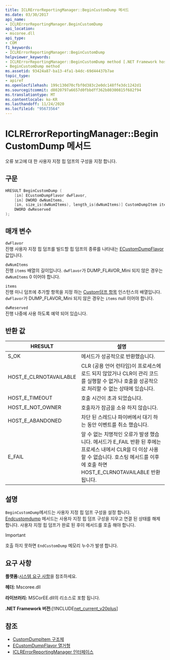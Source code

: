 ```yaml
---
title: ICLRErrorReportingManager::BeginCustomDump 메서드
ms.date: 03/30/2017
api_name:
- ICLRErrorReportingManager.BeginCustomDump
api_location:
- mscoree.dll
api_type:
- COM
f1_keywords:
- ICLRErrorReportingManager::BeginCustomDump
helpviewer_keywords:
- ICLRErrorReportingManager::BeginCustomDump method [.NET Framework hosting]
- BeginCustomDump method
ms.assetid: 93424a87-ba13-4fa1-b4dc-69d44437b7ae
topic_type:
- apiref
ms.openlocfilehash: 199c130d70cfbf0d383c2e0dc148ffe3dc1242d1
ms.sourcegitcommit: d8020797a6657d0fbbdff362b80300815f682f94
ms.translationtype: MT
ms.contentlocale: ko-KR
ms.lasthandoff: 11/24/2020
ms.locfileid: "95673564"
---
```

# <a name="iclrerrorreportingmanagerbegincustomdump-method"></a>ICLRErrorReportingManager::BeginCustomDump 메서드

오류 보고에 대 한 사용자 지정 힙 덤프의 구성을 지정 합니다.  
  
## <a name="syntax"></a>구문  
  
```cpp  
HRESULT BeginCustomDump (  
    [in] ECustomDumpFlavor dwFlavor,  
    [in] DWORD dwNumItems,  
    [in, size_is(dwNumItems), length_is(dwNumItems)] CustomDumpItem items[],  
    DWORD dwReserved  
);  
```  
  
## <a name="parameters"></a>매개 변수  

 `dwFlavor`  
 진행 사용자 지정 힙 덤프를 빌드할 힙 덤프의 종류를 나타내는 [ECustomDumpFlavor](ecustomdumpflavor-enumeration.md) 값입니다.  
  
 `dwNumItems`  
 진행 `items` 배열의 길이입니다. `dwFlavor`가 DUMP_FLAVOR_Mini 되지 않은 경우는 `dwNumItems` 0 이어야 합니다.  
  
 `items`  
 진행 미니 덤프에 추가할 항목을 지정 하는 [Custom덤프 항목](customdumpitem-structure.md) 인스턴스의 배열입니다. `dwFlavor`가 DUMP_FLAVOR_Mini 되지 않은 경우는 `items` null 이어야 합니다.  
  
 `dwReserved`  
 진행 나중에 사용 하도록 예약 되어 있습니다.  
  
## <a name="return-value"></a>반환 값  
  
|HRESULT|설명|  
|-------------|-----------------|  
|S_OK|메서드가 성공적으로 반환했습니다.|  
|HOST_E_CLRNOTAVAILABLE|CLR (공용 언어 런타임)이 프로세스에 로드 되지 않았거나 CLR이 관리 코드를 실행할 수 없거나 호출을 성공적으로 처리할 수 없는 상태에 있습니다.|  
|HOST_E_TIMEOUT|호출 시간이 초과 되었습니다.|  
|HOST_E_NOT_OWNER|호출자가 잠금을 소유 하지 않습니다.|  
|HOST_E_ABANDONED|차단 된 스레드나 파이버에서 대기 하는 동안 이벤트를 취소 했습니다.|  
|E_FAIL|알 수 없는 치명적인 오류가 발생 했습니다. 메서드가 E_FAIL 반환 된 후에는 프로세스 내에서 CLR을 더 이상 사용할 수 없습니다. 호스팅 메서드를 이후에 호출 하면 HOST_E_CLRNOTAVAILABLE 반환 됩니다.|  
  
## <a name="remarks"></a>설명  

 `BeginCustomDump`메서드는 사용자 지정 힙 덤프 구성을 설정 합니다. [Endcustomdump](iclrerrorreportingmanager-endcustomdump-method.md) 메서드는 사용자 지정 힙 덤프 구성을 지우고 연결 된 상태를 해제 합니다. 사용자 지정 힙 덤프가 완료 된 후이 메서드를 호출 해야 합니다.  
  
> [!IMPORTANT]
> 호출 하지 못하면 `EndCustomDump` 메모리 누수가 발생 합니다.  
  
## <a name="requirements"></a>요구 사항  

 **플랫폼:**[시스템 요구 사항](../../get-started/system-requirements.md)을 참조하세요.  
  
 **헤더:** Mscoree.dll  
  
 **라이브러리:** MSCorEE.dll의 리소스로 포함 됩니다.  
  
 **.NET Framework 버전:**[!INCLUDE[net_current_v20plus](../../../../includes/net-current-v20plus-md.md)]  
  
## <a name="see-also"></a>참조

- [CustomDumpItem 구조체](customdumpitem-structure.md)
- [ECustomDumpFlavor 열거형](ecustomdumpflavor-enumeration.md)
- [ICLRErrorReportingManager 인터페이스](iclrerrorreportingmanager-interface.md)
